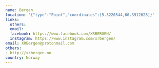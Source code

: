 ```yaml
---
name: Bergen
location: '{"type":"Point","coordinates":[5.3220544,60.3912628]}'
links:
  others: 
  email: 
  facebook: https://www.facebook.com/XRBERGEN/
  instagram: https://www.instagram.com/xrbergen/
email: XRBergen@protonmail.com
others:
- http://xrbergen.no
country: Norway
---
```

